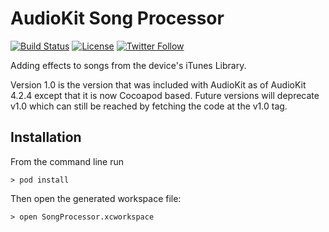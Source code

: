 # AudioKit Song Processor

[![Build Status](https://travis-ci.org/AudioKit/SongProcessor.svg)](https://travis-ci.org/AudioKit/SongProcessor)
[![License](https://img.shields.io/cocoapods/l/AudioKit.svg?style=flat)](https://github.com/AudioKit/SongProcessor/blob/master/LICENSE)
[![Twitter Follow](https://img.shields.io/twitter/follow/AudioKitMan.svg?style=social)](http://twitter.com/AudioKitMan)


Adding effects to songs from the device's iTunes Library. 

Version 1.0 is the version that was included with AudioKit as of AudioKit 4.2.4 except that it is now Cocoapod based. Future versions will deprecate v1.0 which can still be reached by fetching the code at the v1.0 tag.

## Installation

From the command line run

    > pod install
    
Then open the generated workspace file:

    > open SongProcessor.xcworkspace
